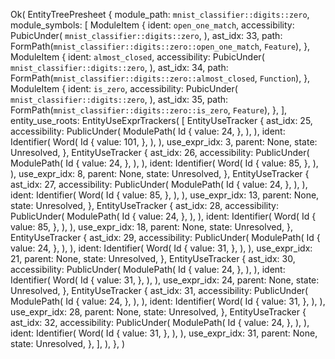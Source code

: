 Ok(
    EntityTreePresheet {
        module_path: `mnist_classifier::digits::zero`,
        module_symbols: [
            ModuleItem {
                ident: `open_one_match`,
                accessibility: PubicUnder(
                    `mnist_classifier::digits::zero`,
                ),
                ast_idx: 33,
                path: FormPath(`mnist_classifier::digits::zero::open_one_match`, `Feature`),
            },
            ModuleItem {
                ident: `almost_closed`,
                accessibility: PubicUnder(
                    `mnist_classifier::digits::zero`,
                ),
                ast_idx: 34,
                path: FormPath(`mnist_classifier::digits::zero::almost_closed`, `Function`),
            },
            ModuleItem {
                ident: `is_zero`,
                accessibility: PubicUnder(
                    `mnist_classifier::digits::zero`,
                ),
                ast_idx: 35,
                path: FormPath(`mnist_classifier::digits::zero::is_zero`, `Feature`),
            },
        ],
        entity_use_roots: EntityUseExprTrackers(
            [
                EntityUseTracker {
                    ast_idx: 25,
                    accessibility: PublicUnder(
                        ModulePath(
                            Id {
                                value: 24,
                            },
                        ),
                    ),
                    ident: Identifier(
                        Word(
                            Id {
                                value: 101,
                            },
                        ),
                    ),
                    use_expr_idx: 3,
                    parent: None,
                    state: Unresolved,
                },
                EntityUseTracker {
                    ast_idx: 26,
                    accessibility: PublicUnder(
                        ModulePath(
                            Id {
                                value: 24,
                            },
                        ),
                    ),
                    ident: Identifier(
                        Word(
                            Id {
                                value: 85,
                            },
                        ),
                    ),
                    use_expr_idx: 8,
                    parent: None,
                    state: Unresolved,
                },
                EntityUseTracker {
                    ast_idx: 27,
                    accessibility: PublicUnder(
                        ModulePath(
                            Id {
                                value: 24,
                            },
                        ),
                    ),
                    ident: Identifier(
                        Word(
                            Id {
                                value: 85,
                            },
                        ),
                    ),
                    use_expr_idx: 13,
                    parent: None,
                    state: Unresolved,
                },
                EntityUseTracker {
                    ast_idx: 28,
                    accessibility: PublicUnder(
                        ModulePath(
                            Id {
                                value: 24,
                            },
                        ),
                    ),
                    ident: Identifier(
                        Word(
                            Id {
                                value: 85,
                            },
                        ),
                    ),
                    use_expr_idx: 18,
                    parent: None,
                    state: Unresolved,
                },
                EntityUseTracker {
                    ast_idx: 29,
                    accessibility: PublicUnder(
                        ModulePath(
                            Id {
                                value: 24,
                            },
                        ),
                    ),
                    ident: Identifier(
                        Word(
                            Id {
                                value: 31,
                            },
                        ),
                    ),
                    use_expr_idx: 21,
                    parent: None,
                    state: Unresolved,
                },
                EntityUseTracker {
                    ast_idx: 30,
                    accessibility: PublicUnder(
                        ModulePath(
                            Id {
                                value: 24,
                            },
                        ),
                    ),
                    ident: Identifier(
                        Word(
                            Id {
                                value: 31,
                            },
                        ),
                    ),
                    use_expr_idx: 24,
                    parent: None,
                    state: Unresolved,
                },
                EntityUseTracker {
                    ast_idx: 31,
                    accessibility: PublicUnder(
                        ModulePath(
                            Id {
                                value: 24,
                            },
                        ),
                    ),
                    ident: Identifier(
                        Word(
                            Id {
                                value: 31,
                            },
                        ),
                    ),
                    use_expr_idx: 28,
                    parent: None,
                    state: Unresolved,
                },
                EntityUseTracker {
                    ast_idx: 32,
                    accessibility: PublicUnder(
                        ModulePath(
                            Id {
                                value: 24,
                            },
                        ),
                    ),
                    ident: Identifier(
                        Word(
                            Id {
                                value: 31,
                            },
                        ),
                    ),
                    use_expr_idx: 31,
                    parent: None,
                    state: Unresolved,
                },
            ],
        ),
    },
)